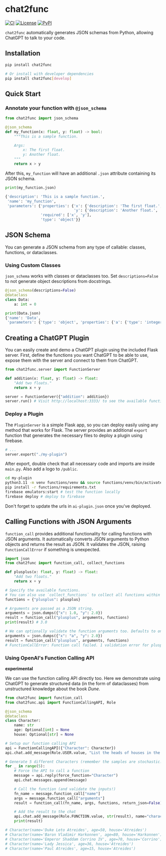 # chat2func

[![CI](https://github.com/ttumiel/chat2func/actions/workflows/ci.yml/badge.svg)](https://github.com/ttumiel/chat2func/actions/workflows/ci.yml)
[![License](https://img.shields.io/github/license/ttumiel/chat2func)](https://github.com/ttumiel/chat2func/blob/main/LICENSE.txt)
[![PyPI](https://img.shields.io/pypi/v/chat2func.svg)](https://pypi.org/project/chat2func/)


`chat2func` automatically generates JSON schemas from Python, allowing ChatGPT to talk to your code.

## Installation

```bash
pip install chat2func

# Or install with developer dependencies
pip install chat2func[develop]
```

## Quick Start

### Annotate your function with `@json_schema`

```python
from chat2func import json_schema

@json_schema
def my_function(x: float, y: float) -> bool:
    """This is a sample function.

    Args:
        x: The first float.
        y: Another float.
    """
    return x > y
```

After this, `my_function` will have an additional `.json` attribute containing its JSON schema.

```python
print(my_function.json)

{'description': 'This is a sample function.',
 'name': 'my_function',
 'parameters': {'properties': {'x': {'description': 'The first float.', 'type': 'number'},
                               'y': {'description': 'Another float.', 'type': 'number'}},
                'required': ['x', 'y'],
                'type': 'object'}}
```

## JSON Schema

You can generate a JSON schema from any type of callable: classes, functions, or dataclasses.

### Using Custom Classes

`json_schema` works with classes or dataclasses too. Set `descriptions=False` to not generate object descriptions from docstrings.

```python
@json_schema(descriptions=False)
@dataclass
class Data:
    a: int = 0

print(Data.json)
{'name': 'Data',
 'parameters': {'type': 'object', 'properties': {'a': {'type': 'integer'}}}}
```


## Creating a ChatGPT Plugin

You can easily create and demo a ChatGPT plugin using the included Flask server. First, define the functions you want ChatGPT to be able to use, expose them with the server and connect to them from ChatGPT.

```python
from chat2func.server import FunctionServer

def addition(x: float, y: float) -> float:
    "Add two floats."
    return x + y

server = FunctionServer({"addition": addition})
server.run() # Visit http://localhost:3333/ to see the available functions.
```


### Deploy a Plugin

The `PluginServer` is a simple Flask app, so you can deploy easily using any method that works for Flask. The server provides an additional `export` function that generates the necessary files to deploy a plugin using firebase.

```python
# ...
server.export("./my-plugin")
```

After export, double check that all necessary code and imports are inside `main.py`. Also add a logo to `/public`.

```bash
cd my-plugin
python3.11 -m venv functions/venv && source functions/venv/bin/activate
pip install -r functions/requirements.txt
firebase emulators:start # test the function locally
firebase deploy # deploy to firebase
```

Don't forget to update the urls in `ai-plugin.json` once you've deployed.


## Calling Functions with JSON Arguments

`function_call` provides additional functionality for calling functions with JSON arguments. It automatically converts JSON arguments to Python objects and returns the result as JSON. It validates the JSON, raising `FunctionCallError` if something is unexpected.

```python
import json
from chat2func import function_call, collect_functions

def plusplus(x: float, y: float) -> float:
    "Add two floats."
    return x + y

# Specify the available functions.
# You can also use `collect_functions` to collect all functions within a scope.
functions = {"plusplus": plusplus}

# Arguments are passed as a JSON string.
arguments = json.dumps({"x": 1.0, "y": 2.0})
result = function_call("plusplus", arguments, functions)
print(result) # 3.0

# We can optionally validate the function arguments too. Defaults to on.
arguments = json.dumps({"x": "a", "y": 2.0})
result = function_call("plusplus", arguments, functions)
# FunctionCallError: Function call failed. 1 validation error for plusplus
```

### Using OpenAI's Function Calling API

**experimental**

We can use the function calling API directly too. Here we demonstrate using ChatGPT to generate structured data (in the form of dataclasses) from unstructured knowledge about the book _Dune_.

```python
from chat2func import function_call
from chat2func.api import FunctionCallingAPI, Role

@json_schema
@dataclass
class Character:
    name: str
    age: Optional[int] = None
    house: Optional[str] = None

# Setup our function calling API
api = FunctionCallingAPI({"Character": Character})
api.chat.add_message(Role.USER.value, "List the heads of houses in the Dune series. Give best estimates of age's where appropriate.")

# Generate 5 different Characters (remember the samples are stochastic!)
for _ in range(5):
    # Force the API to call a function
    message = api.reply(force_function="Character")
    api.chat.messages.append(message)

    # Call the function (and validate the inputs!)
    fn_name = message.function_call["name"]
    args = message.function_call["arguments"]
    result = function_call(fn_name, args, functions, return_json=False)

    # Add the result to the chat
    api.chat.add_message(Role.FUNCTION.value, str(result), name="character")
    print(result)

# Character(name='Duke Leto Atreides', age=50, house='Atreides')
# Character(name='Baron Vladimir Harkonnen', age=80, house='Harkonnen')
# Character(name='Emperor Shaddam Corrino IV', age=70, house='Corrino')
# Character(name='Lady Jessica', age=36, house='Atreides')
# Character(name='Paul Atreides', age=15, house='Atreides')
```
